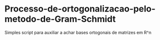 # Processo-de-ortogonalizacao-pelo-metodo-de-Gram-Schmidt
Simples script para auxiliar a achar bases ortogonais de matrizes em R^n
